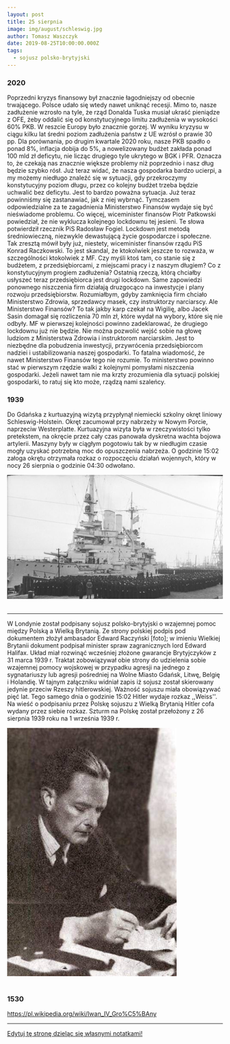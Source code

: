 ```yaml
---
layout: post
title: 25 sierpnia
image: img/august/schleswig.jpg
author: Tomasz Waszczyk
date: 2019-08-25T10:00:00.000Z
tags:
  - sojusz polsko-brytyjski
---
```


### 2020

Poprzedni kryzys finansowy był znacznie łagodniejszy od obecnie trwającego. Polsce udało się wtedy nawet uniknąć recesji. Mimo to, nasze zadłużenie wzrosło na tyle, że rząd Donalda Tuska musiał ukraść pieniądze z OFE, żeby oddalić się od konstytucyjnego limitu zadłużenia w wysokości 60% PKB. W reszcie Europy było znacznie gorzej. W wyniku kryzysu w ciągu kilku lat średni poziom zadłużenia państw z UE wzrósł o prawie 30 pp. Dla porównania, po drugim kwartale 2020 roku, nasze PKB spadło o ponad 8%, inflacja dobija do 5%, a nowelizowany budżet zakłada ponad 100 mld zł deficytu, nie licząc drugiego tyle ukrytego w BGK i PFR. Oznacza to, że czekają nas znacznie większe problemy niż poprzednio i nasz dług będzie szybko rósł.
Już teraz widać, że nasza gospodarka bardzo ucierpi, a my możemy niedługo znaleźć się w sytuacji, gdy przekroczymy konstytucyjny poziom długu, przez co kolejny budżet trzeba będzie uchwalić bez deficytu. Jest to bardzo poważna sytuacja. Już teraz powinniśmy się zastanawiać, jak z niej wybrnąć. Tymczasem odpowiedzialne za te zagadnienia Ministerstwo Finansów wydaje się być nieświadome problemu. Co więcej, wiceminister finansów Piotr Patkowski powiedział, że nie wyklucza kolejnego lockdownu tej jesieni. Te słowa potwierdził rzecznik PiS Radosław Fogiel.
Lockdown jest metodą średniowieczną, niezwykle dewastującą życie gospodarcze i społeczne. Tak zresztą mówił były już, niestety, wiceminister finansów rządu PiS Konrad Raczkowski. To jest skandal, że ktokolwiek jeszcze to rozważa, w szczególności ktokolwiek z MF. Czy myśli ktoś tam, co stanie się z budżetem, z przedsiębiorcami, z miejscami pracy i z naszym długiem? Co z konstytucyjnym progiem zadłużenia? Ostatnią rzeczą, którą chciałby usłyszeć teraz przedsiębiorca jest drugi lockdown. Same zapowiedzi ponownego niszczenia firm działają druzgocąco na inwestycje i plany rozwoju przedsiębiorstw.
Rozumiałbym, gdyby zamknięcia firm chciało Ministerstwo Zdrowia, sprzedawcy masek, czy instruktorzy narciarscy. Ale Ministerstwo Finansów? To tak jakby karp czekał na Wigilię, albo Jacek Sasin domagał się rozliczenia 70 mln zł, które wydał na wybory, które się nie odbyły.
MF w pierwszej kolejności powinno zadeklarować, że drugiego lockdownu już nie będzie. Nie można pozwolić wejść sobie na głowę ludziom z Ministerstwa Zdrowia i instruktorom narciarskim. Jest to niezbędne dla pobudzenia inwestycji, przywrócenia przedsiębiorcom nadziei i ustabilizowania naszej gospodarki. To fatalna wiadomość, że nawet Ministerstwo Finansów tego nie rozumie. To ministerstwo powinno stać w pierwszym rzędzie walki z kolejnymi pomysłami niszczenia gospodarki. Jeżeli nawet tam nie ma krzty zrozumienia dla sytuacji polskiej gospodarki, to ratuj się kto może, rządzą nami szaleńcy.

### 1939

Do Gdańska z kurtuazyjną wizytą przypłynął niemiecki szkolny okręt liniowy Schleswig-Holstein. Okręt zacumował przy nabrzeży w Nowym Porcie, naprzeciw Westerplatte.  Kurtuazyjna wizyta była w rzeczywistości tylko pretekstem, na okręcie przez cały czas panowała dyskretna wachta bojowa artylerii.  Maszyny były w ciągłym pogotowiu tak by w niedługim czasie mogły uzyskać potrzebną moc do opuszczenia nabrzeża.  O godzinie 15:02 załoga okrętu otrzymała rozkaz o rozpoczęciu działań wojennych, który w nocy 26 sierpnia o godzinie 04:30 odwołano.

<img src="./img/august/schleswig.jpg"><br><br>

---

W Londynie został podpisany sojusz polsko-brytyjski o wzajemnej pomoc między Polską a Wielką Brytanią. Ze strony polskiej podpis pod dokumentem złożył ambasador Edward Raczyński [foto]; w imieniu Wielkiej Brytanii dokument podpisał minister spraw zagranicznych lord Edward Halifax. Układ miał rozwinąć wcześniej złożone gwarancje Brytyjczyków z 31 marca 1939 r. Traktat zobowiązywał obie strony do udzielenia sobie wzajemnej pomocy wojskowej w przypadku agresji na jednego z sygnatariuszy lub agresji pośredniej na Wolne Miasto Gdańsk, Litwę, Belgię i Holandię. W tajnym załączniku widniał zapis iż sojusz został skierowany jedynie przeciw Rzeszy hitlerowskiej. Ważność sojuszu miała obowiązywać pięć lat.
Tego samego dnia o godzinie 15:02 Hitler wydaje rozkaz ,,Weiss''. Na wieść o podpisaniu przez Polskę sojuszu z Wielką Brytanią Hitler cofa wydany przez siebie rozkaz. Szturm na Polskę został przełożony z 26 sierpnia 1939 roku na 1 września 1939 r.

<img src="./img/august/raczynski.jpg"><br><br>

### 1530

https://pl.wikipedia.org/wiki/Iwan_IV_Gro%C5%BAny

---

<a href="https://github.com/TomaszWaszczyk/historia.waszczyk.com/edit/master/src/content/august-25.md" target="_blank">Edytuj tę stronę dzieląc się własnymi notatkami!</a>

